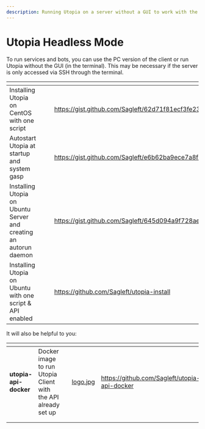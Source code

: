 ```yaml
---
description: Running Utopia on a server without a GUI to work with the API
---
```


# Utopia Headless Mode

To run services and bots, you can use the PC version of the client or run Utopia without the GUI (in the terminal). This may be necessary if the server is only accessed via SSH through the terminal.

<table data-view="cards"><thead><tr><th></th><th></th><th></th><th data-hidden data-card-target data-type="content-ref"></th><th data-hidden data-card-cover data-type="files"></th></tr></thead><tbody><tr><td>Installing Utopia on CentOS with one script</td><td></td><td></td><td><a href="https://gist.github.com/Sagleft/62d71f81ecf3fe23dce624fe182669cb">https://gist.github.com/Sagleft/62d71f81ecf3fe23dce624fe182669cb</a></td><td><a href="../.gitbook/assets/centos (1).jpg">centos (1).jpg</a></td></tr><tr><td>Autostart Utopia at startup and system gasp</td><td></td><td></td><td><a href="https://gist.github.com/Sagleft/e6b62ba9ece7a8fb24454b603ddab0c7">https://gist.github.com/Sagleft/e6b62ba9ece7a8fb24454b603ddab0c7</a></td><td><a href="../.gitbook/assets/drones.jpg">drones.jpg</a></td></tr><tr><td>Installing Utopia on Ubuntu Server and creating an autorun daemon</td><td></td><td></td><td><a href="https://gist.github.com/Sagleft/645d094a9f728ae63480347c843b9b11">https://gist.github.com/Sagleft/645d094a9f728ae63480347c843b9b11</a></td><td><a href="../.gitbook/assets/linux2 (1).jpg">linux2 (1).jpg</a></td></tr><tr><td>Installing Utopia on Ubuntu with one script &#x26; API enabled</td><td></td><td></td><td><a href="https://github.com/Sagleft/utopia-install">https://github.com/Sagleft/utopia-install</a></td><td><a href="../.gitbook/assets/567437.jpg">567437.jpg</a></td></tr></tbody></table>

It will also be helpful to you:

<table data-view="cards"><thead><tr><th></th><th></th><th></th><th data-hidden data-card-cover data-type="files"></th><th data-hidden data-card-target data-type="content-ref"></th></tr></thead><tbody><tr><td><strong>utopia-api-docker</strong></td><td>Docker image to run Utopia Client with the API already set up</td><td></td><td><a href="../.gitbook/assets/logo.jpg">logo.jpg</a></td><td><a href="https://github.com/Sagleft/utopia-api-docker">https://github.com/Sagleft/utopia-api-docker</a></td></tr><tr><td></td><td></td><td></td><td></td><td></td></tr><tr><td></td><td></td><td></td><td></td><td></td></tr></tbody></table>
